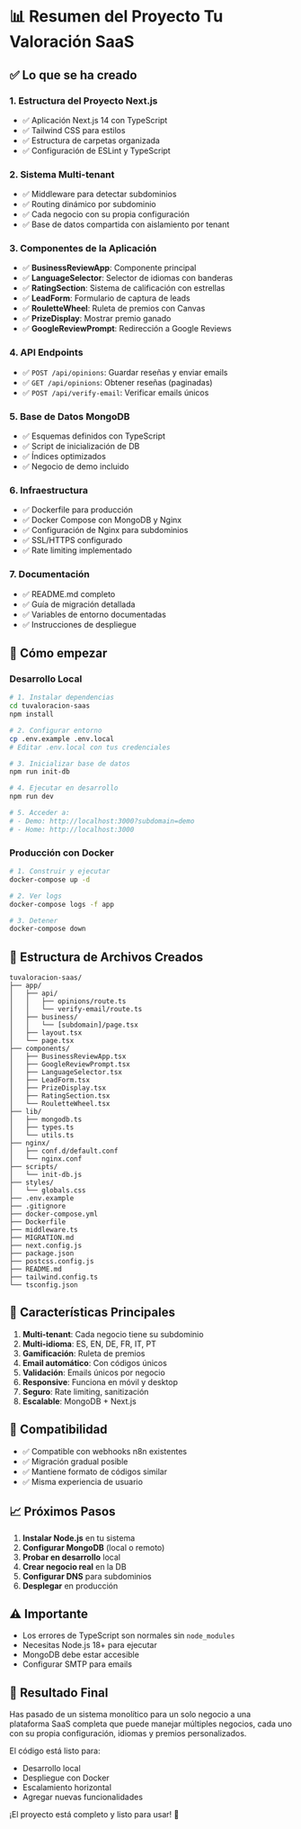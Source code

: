 # 📊 Resumen del Proyecto Tu Valoración SaaS

## ✅ Lo que se ha creado

### 1. **Estructura del Proyecto Next.js**
- ✅ Aplicación Next.js 14 con TypeScript
- ✅ Tailwind CSS para estilos
- ✅ Estructura de carpetas organizada
- ✅ Configuración de ESLint y TypeScript

### 2. **Sistema Multi-tenant**
- ✅ Middleware para detectar subdominios
- ✅ Routing dinámico por subdominio
- ✅ Cada negocio con su propia configuración
- ✅ Base de datos compartida con aislamiento por tenant

### 3. **Componentes de la Aplicación**
- ✅ **BusinessReviewApp**: Componente principal
- ✅ **LanguageSelector**: Selector de idiomas con banderas
- ✅ **RatingSection**: Sistema de calificación con estrellas
- ✅ **LeadForm**: Formulario de captura de leads
- ✅ **RouletteWheel**: Ruleta de premios con Canvas
- ✅ **PrizeDisplay**: Mostrar premio ganado
- ✅ **GoogleReviewPrompt**: Redirección a Google Reviews

### 4. **API Endpoints**
- ✅ `POST /api/opinions`: Guardar reseñas y enviar emails
- ✅ `GET /api/opinions`: Obtener reseñas (paginadas)
- ✅ `POST /api/verify-email`: Verificar emails únicos

### 5. **Base de Datos MongoDB**
- ✅ Esquemas definidos con TypeScript
- ✅ Script de inicialización de DB
- ✅ Índices optimizados
- ✅ Negocio de demo incluido

### 6. **Infraestructura**
- ✅ Dockerfile para producción
- ✅ Docker Compose con MongoDB y Nginx
- ✅ Configuración de Nginx para subdominios
- ✅ SSL/HTTPS configurado
- ✅ Rate limiting implementado

### 7. **Documentación**
- ✅ README.md completo
- ✅ Guía de migración detallada
- ✅ Variables de entorno documentadas
- ✅ Instrucciones de despliegue

## 🚀 Cómo empezar

### Desarrollo Local

```bash
# 1. Instalar dependencias
cd tuvaloracion-saas
npm install

# 2. Configurar entorno
cp .env.example .env.local
# Editar .env.local con tus credenciales

# 3. Inicializar base de datos
npm run init-db

# 4. Ejecutar en desarrollo
npm run dev

# 5. Acceder a:
# - Demo: http://localhost:3000?subdomain=demo
# - Home: http://localhost:3000
```

### Producción con Docker

```bash
# 1. Construir y ejecutar
docker-compose up -d

# 2. Ver logs
docker-compose logs -f app

# 3. Detener
docker-compose down
```

## 📁 Estructura de Archivos Creados

```
tuvaloracion-saas/
├── app/
│   ├── api/
│   │   ├── opinions/route.ts
│   │   └── verify-email/route.ts
│   ├── business/
│   │   └── [subdomain]/page.tsx
│   ├── layout.tsx
│   └── page.tsx
├── components/
│   ├── BusinessReviewApp.tsx
│   ├── GoogleReviewPrompt.tsx
│   ├── LanguageSelector.tsx
│   ├── LeadForm.tsx
│   ├── PrizeDisplay.tsx
│   ├── RatingSection.tsx
│   └── RouletteWheel.tsx
├── lib/
│   ├── mongodb.ts
│   ├── types.ts
│   └── utils.ts
├── nginx/
│   ├── conf.d/default.conf
│   └── nginx.conf
├── scripts/
│   └── init-db.js
├── styles/
│   └── globals.css
├── .env.example
├── .gitignore
├── docker-compose.yml
├── Dockerfile
├── middleware.ts
├── MIGRATION.md
├── next.config.js
├── package.json
├── postcss.config.js
├── README.md
├── tailwind.config.ts
└── tsconfig.json
```

## 🔑 Características Principales

1. **Multi-tenant**: Cada negocio tiene su subdominio
2. **Multi-idioma**: ES, EN, DE, FR, IT, PT
3. **Gamificación**: Ruleta de premios
4. **Email automático**: Con códigos únicos
5. **Validación**: Emails únicos por negocio
6. **Responsive**: Funciona en móvil y desktop
7. **Seguro**: Rate limiting, sanitización
8. **Escalable**: MongoDB + Next.js

## 🔄 Compatibilidad

- ✅ Compatible con webhooks n8n existentes
- ✅ Migración gradual posible
- ✅ Mantiene formato de códigos similar
- ✅ Misma experiencia de usuario

## 📈 Próximos Pasos

1. **Instalar Node.js** en tu sistema
2. **Configurar MongoDB** (local o remoto)
3. **Probar en desarrollo** local
4. **Crear negocio real** en la DB
5. **Configurar DNS** para subdominios
6. **Desplegar** en producción

## ⚠️ Importante

- Los errores de TypeScript son normales sin `node_modules`
- Necesitas Node.js 18+ para ejecutar
- MongoDB debe estar accesible
- Configurar SMTP para emails

## 🎯 Resultado Final

Has pasado de un sistema monolítico para un solo negocio a una plataforma SaaS completa que puede manejar múltiples negocios, cada uno con su propia configuración, idiomas y premios personalizados.

El código está listo para:
- Desarrollo local
- Despliegue con Docker
- Escalamiento horizontal
- Agregar nuevas funcionalidades

¡El proyecto está completo y listo para usar! 🎉
